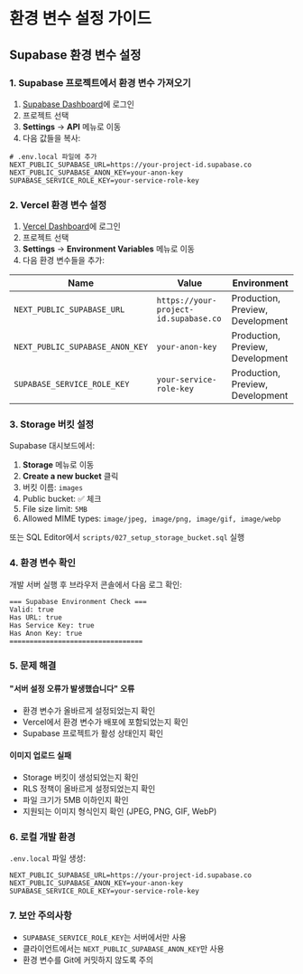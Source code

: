 # 환경 변수 설정 가이드

## Supabase 환경 변수 설정

### 1. Supabase 프로젝트에서 환경 변수 가져오기

1. [Supabase Dashboard](https://supabase.com/dashboard)에 로그인
2. 프로젝트 선택
3. **Settings** → **API** 메뉴로 이동
4. 다음 값들을 복사:

```env
# .env.local 파일에 추가
NEXT_PUBLIC_SUPABASE_URL=https://your-project-id.supabase.co
NEXT_PUBLIC_SUPABASE_ANON_KEY=your-anon-key
SUPABASE_SERVICE_ROLE_KEY=your-service-role-key
```

### 2. Vercel 환경 변수 설정

1. [Vercel Dashboard](https://vercel.com/dashboard)에 로그인
2. 프로젝트 선택
3. **Settings** → **Environment Variables** 메뉴로 이동
4. 다음 환경 변수들을 추가:

| Name | Value | Environment |
|------|-------|-------------|
| `NEXT_PUBLIC_SUPABASE_URL` | `https://your-project-id.supabase.co` | Production, Preview, Development |
| `NEXT_PUBLIC_SUPABASE_ANON_KEY` | `your-anon-key` | Production, Preview, Development |
| `SUPABASE_SERVICE_ROLE_KEY` | `your-service-role-key` | Production, Preview, Development |

### 3. Storage 버킷 설정

Supabase 대시보드에서:

1. **Storage** 메뉴로 이동
2. **Create a new bucket** 클릭
3. 버킷 이름: `images`
4. Public bucket: ✅ 체크
5. File size limit: `5MB`
6. Allowed MIME types: `image/jpeg, image/png, image/gif, image/webp`

또는 SQL Editor에서 `scripts/027_setup_storage_bucket.sql` 실행

### 4. 환경 변수 확인

개발 서버 실행 후 브라우저 콘솔에서 다음 로그 확인:
```
=== Supabase Environment Check ===
Valid: true
Has URL: true
Has Service Key: true
Has Anon Key: true
=================================
```

### 5. 문제 해결

#### "서버 설정 오류가 발생했습니다" 오류
- 환경 변수가 올바르게 설정되었는지 확인
- Vercel에서 환경 변수가 배포에 포함되었는지 확인
- Supabase 프로젝트가 활성 상태인지 확인

#### 이미지 업로드 실패
- Storage 버킷이 생성되었는지 확인
- RLS 정책이 올바르게 설정되었는지 확인
- 파일 크기가 5MB 이하인지 확인
- 지원되는 이미지 형식인지 확인 (JPEG, PNG, GIF, WebP)

### 6. 로컬 개발 환경

`.env.local` 파일 생성:
```env
NEXT_PUBLIC_SUPABASE_URL=https://your-project-id.supabase.co
NEXT_PUBLIC_SUPABASE_ANON_KEY=your-anon-key
SUPABASE_SERVICE_ROLE_KEY=your-service-role-key
```

### 7. 보안 주의사항

- `SUPABASE_SERVICE_ROLE_KEY`는 서버에서만 사용
- 클라이언트에서는 `NEXT_PUBLIC_SUPABASE_ANON_KEY`만 사용
- 환경 변수를 Git에 커밋하지 않도록 주의
